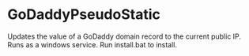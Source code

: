 # GoDaddyPseudoStatic
Updates the value of a GoDaddy domain record to the current public IP.
Runs as a windows service.
Run install.bat to install.

